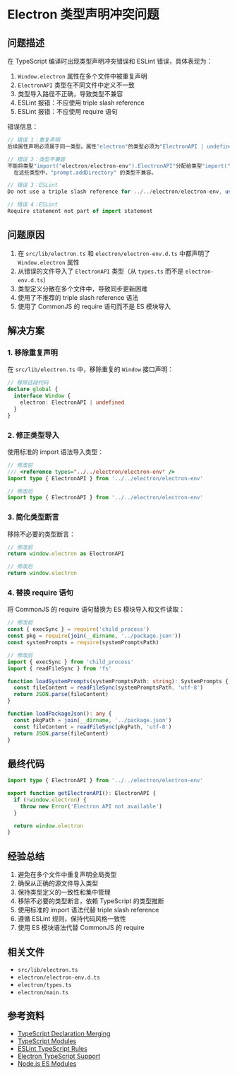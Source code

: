 # Electron 类型声明冲突问题

## 问题描述

在 TypeScript 编译时出现类型声明冲突错误和 ESLint 错误，具体表现为：

1. `Window.electron` 属性在多个文件中被重复声明
2. `ElectronAPI` 类型在不同文件中定义不一致
3. 类型导入路径不正确，导致类型不兼容
4. ESLint 报错：不应使用 triple slash reference
5. ESLint 报错：不应使用 require 语句

错误信息：

```typescript
// 错误 1：重复声明
后续属性声明必须属于同一类型。属性"electron"的类型必须为"ElectronAPI | undefined"，但此处却为类型"ElectronAPI | undefined"。

// 错误 2：类型不兼容
不能将类型"import("electron/electron-env").ElectronAPI"分配给类型"import("electron/types").ElectronAPI"。
  在这些类型中，"prompt.addDirectory" 的类型不兼容。

// 错误 3：ESLint
Do not use a triple slash reference for ../../electron/electron-env, use `import` style instead

// 错误 4：ESLint
Require statement not part of import statement
```

## 问题原因

1. 在 `src/lib/electron.ts` 和 `electron/electron-env.d.ts` 中都声明了 `Window.electron` 属性
2. 从错误的文件导入了 `ElectronAPI` 类型（从 `types.ts` 而不是 `electron-env.d.ts`）
3. 类型定义分散在多个文件中，导致同步更新困难
4. 使用了不推荐的 triple slash reference 语法
5. 使用了 CommonJS 的 require 语句而不是 ES 模块导入

## 解决方案

### 1. 移除重复声明

在 `src/lib/electron.ts` 中，移除重复的 `Window` 接口声明：

```typescript
// 移除这段代码
declare global {
  interface Window {
    electron: ElectronAPI | undefined
  }
}
```

### 2. 修正类型导入

使用标准的 import 语法导入类型：

```typescript
// 修改前
/// <reference types="../../electron/electron-env" />
import type { ElectronAPI } from '../../electron/electron-env'

// 修改后
import type { ElectronAPI } from '../../electron/electron-env'
```

### 3. 简化类型断言

移除不必要的类型断言：

```typescript
// 修改前
return window.electron as ElectronAPI

// 修改后
return window.electron
```

### 4. 替换 require 语句

将 CommonJS 的 require 语句替换为 ES 模块导入和文件读取：

```typescript
// 修改前
const { execSync } = require('child_process')
const pkg = require(join(__dirname, '../package.json'))
const systemPrompts = require(systemPromptsPath)

// 修改后
import { execSync } from 'child_process'
import { readFileSync } from 'fs'

function loadSystemPrompts(systemPromptsPath: string): SystemPrompts {
  const fileContent = readFileSync(systemPromptsPath, 'utf-8')
  return JSON.parse(fileContent)
}

function loadPackageJson(): any {
  const pkgPath = join(__dirname, '../package.json')
  const fileContent = readFileSync(pkgPath, 'utf-8')
  return JSON.parse(fileContent)
}
```

## 最终代码

```typescript
import type { ElectronAPI } from '../../electron/electron-env'

export function getElectronAPI(): ElectronAPI {
  if (!window.electron) {
    throw new Error('Electron API not available')
  }

  return window.electron
}
```

## 经验总结

1. 避免在多个文件中重复声明全局类型
2. 确保从正确的源文件导入类型
3. 保持类型定义的一致性和集中管理
4. 移除不必要的类型断言，依赖 TypeScript 的类型推断
5. 使用标准的 import 语法代替 triple slash reference
6. 遵循 ESLint 规则，保持代码风格一致性
7. 使用 ES 模块语法代替 CommonJS 的 require

## 相关文件

- `src/lib/electron.ts`
- `electron/electron-env.d.ts`
- `electron/types.ts`
- `electron/main.ts`

## 参考资料

- [TypeScript Declaration Merging](https://www.typescriptlang.org/docs/handbook/declaration-merging.html)
- [TypeScript Modules](https://www.typescriptlang.org/docs/handbook/modules.html)
- [ESLint TypeScript Rules](https://typescript-eslint.io/rules/)
- [Electron TypeScript Support](https://www.electronjs.org/docs/latest/tutorial/typescript)
- [Node.js ES Modules](https://nodejs.org/api/esm.html)
